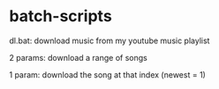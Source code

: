 # batch-scripts
dl.bat: download music from my youtube music playlist

2 params: download a range of songs

1 param: download the song at that index (newest = 1)
